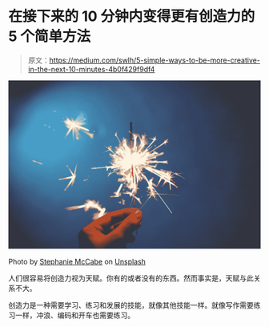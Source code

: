 # 在接下来的 10 分钟内变得更有创造力的 5 个简单方法

> 原文：<https://medium.com/swlh/5-simple-ways-to-be-more-creative-in-the-next-10-minutes-4b0f429f9df4>

![](img/290de95a1c9b57d95a4468f0b3f3f688.png)

Photo by [Stephanie McCabe](https://unsplash.com/@stephaniemccabe?utm_source=medium&utm_medium=referral) on [Unsplash](https://unsplash.com?utm_source=medium&utm_medium=referral)

人们很容易将创造力视为天赋。你有的或者没有的东西。然而事实是，天赋与此关系不大。

创造力是一种需要学习、练习和发展的技能，就像其他技能一样。就像写作需要练习一样，冲浪、编码和开车也需要练习。